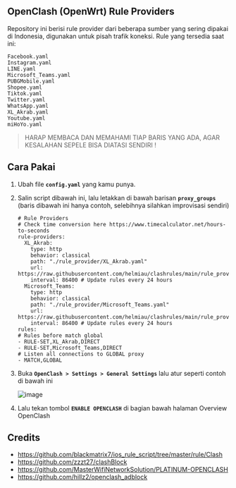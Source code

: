 ## OpenClash (OpenWrt) Rule Providers
Repository ini berisi rule provider dari beberapa sumber yang sering dipakai di Indonesia, digunakan untuk pisah trafik koneksi. Rule yang tersedia saat ini:
```
Facebook.yaml
Instagram.yaml
LINE.yaml
Microsoft_Teams.yaml
PUBGMobile.yaml
Shopee.yaml
Tiktok.yaml
Twitter.yaml
WhatsApp.yaml
XL_Akrab.yaml
Youtube.yaml
miHoYo.yaml 
```

> HARAP MEMBACA DAN MEMAHAMI TIAP BARIS YANG ADA, AGAR KESALAHAN SEPELE BISA DIATASI SENDIRI !

## Cara Pakai
1. Ubah file **`config.yaml`** yang kamu punya.
2. Salin script dibawah ini, lalu letakkan di bawah barisan **`proxy_groups`** (baris dibawah ini hanya contoh, selebihnya silahkan improvisasi sendiri)

    ```
    # Rule Providers
    # Check time conversion here https://www.timecalculator.net/hours-to-seconds
    rule-providers:
      XL_Akrab:
        type: http
        behavior: classical
        path: "./rule_provider/XL_Akrab.yaml"
        url: https://raw.githubusercontent.com/helmiau/clashrules/main/rule_provider/XL_Akrab.yaml
        interval: 86400 # Update rules every 24 hours
      Microsoft_Teams:
        type: http
        behavior: classical
        path: "./rule_provider/Microsoft_Teams.yaml"
        url: https://raw.githubusercontent.com/helmiau/clashrules/main/rule_provider/Microsoft_Teams.yaml
        interval: 86400 # Update rules every 24 hours
    rules:
    # Rules before match global
    - RULE-SET,XL_Akrab,DIRECT
    - RULE-SET,Microsoft_Teams,DIRECT
    # Listen all connections to GLOBAL proxy
    - MATCH,GLOBAL
    ```

4. Buka **`OpenClash > Settings > General Settings`** lalu atur seperti contoh di bawah ini

    ![image](https://user-images.githubusercontent.com/20932301/174243963-ae34021c-570d-4847-b693-9ed733ae18b3.png)

5. Lalu tekan tombol **``ENABLE OPENCLASH``** di bagian bawah halaman Overview OpenClash

## Credits
- https://github.com/blackmatrix7/ios_rule_script/tree/master/rule/Clash
- https://github.com/zzzt27/clashBlock
- https://github.com/MasterWifiNetworkSolution/PLATINUM-OPENCLASH
- https://github.com/hillz2/openclash_adblock



